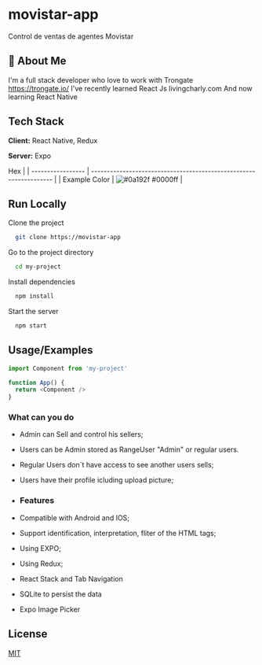 # movistar-app
Control de ventas de agentes Movistar

## 🚀 About Me
I'm a full stack developer who love to work with Trongate https://trongate.io/
I've recently learned React Js livingcharly.com
And now learning React Native

## Tech Stack

**Client:** React Native, Redux

**Server:** Expo

Hex                                                                |
| ----------------- | ------------------------------------------------------------------ |
| Example Color | ![#0a192f](https://via.placeholder.com/10/0000ff?text=+) #0000ff |


## Run Locally

Clone the project

```bash
  git clone https://movistar-app
```

Go to the project directory

```bash
  cd my-project
```

Install dependencies

```bash
  npm install
```

Start the server

```bash
  npm start
```


## Usage/Examples

```javascript
import Component from 'my-project'

function App() {
  return <Component />
}
```

### What can you do

- Admin can Sell and control his sellers;
- Users can be Admin stored as RangeUser "Admin" or regular users. 
- Regular Users don´t have access to see another users sells;
- Users have their profile icluding upload picture;


- ### Features
  
- Compatible with Android and IOS;
- Support identification, interpretation, fliter of the HTML tags;
- Using EXPO;
- Using Redux;
- React Stack and Tab Navigation
- SQLite to persist the data
- Expo Image Picker

## License
  [MIT](https://choosealicense.com/licenses/mit/)
